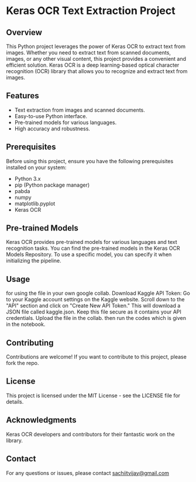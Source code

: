 # Keras OCR Text Extraction Project

## Overview
This Python project leverages the power of Keras OCR to extract text from images. Whether you need to extract text from scanned documents, images, or any other visual content, this project provides a convenient and efficient solution. Keras OCR is a deep learning-based optical character recognition (OCR) library that allows you to recognize and extract text from images.

## Features
- Text extraction from images and scanned documents.
- Easy-to-use Python interface.
- Pre-trained models for various languages.
- High accuracy and robustness.

## Prerequisites
Before using this project, ensure you have the following prerequisites installed on your system:

- Python 3.x
- pip (Python package manager)
- pabda
- numpy
- matplotlib.pyplot
- Keras OCR

## Pre-trained Models
Keras OCR provides pre-trained models for various languages and text recognition tasks. You can find the pre-trained models in the Keras OCR Models Repository. To use a specific model, you can specify it when initializing the pipeline.

## Usage
for using the file in your own google collab. 
Download Kaggle API Token: Go to your Kaggle account settings on the Kaggle website. Scroll down to the "API" section and click on "Create New API Token." This will download a JSON file called kaggle.json. Keep this file secure as it contains your API credentials.
Upload the file in the collab. then run the codes which is given in the notebook.

## Contributing
Contributions are welcome! If you want to contribute to this project, please fork the repo.

## License
This project is licensed under the MIT License - see the LICENSE file for details.

## Acknowledgments
Keras OCR developers and contributors for their fantastic work on the library.

## Contact
For any questions or issues, please contact sachiitvijay@gmail.com



